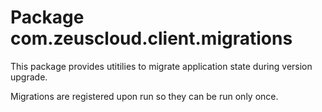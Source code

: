# Package com.zeuscloud.client.migrations

This package provides utitilies to migrate application state
during version upgrade.

Migrations are registered upon run so they can be run only once.
